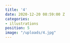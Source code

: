 ```yaml
---
title: '4'
date: 2020-12-20 08:59:00 Z
categories:
- illustrations
position: 5
image: "/uploads/4.jpg"
---
```


